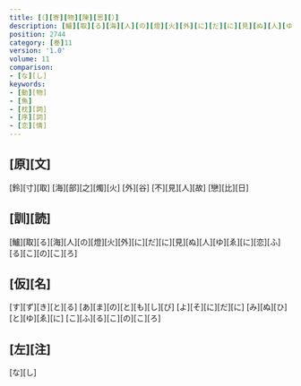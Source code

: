 ```yaml
---
title: [（][寄][物][陳][思][）]
description: [鱸][取][る][海][人][の][燈][火][外][に][だ][に][見][ぬ][人][ゆ][ゑ][に][恋][ふ][る][こ][の][こ][ろ]
position: 2744
category: [巻]11
version: '1.0'
volume: 11
comparison:
- [な][し]
keywords:
- [動][物]
- [魚]
- [枕][詞]
- [序][詞]
- [恋][情]
---
```


## [原][文]

[鈴][寸][取] [海][部][之][燭][火] [外][谷] [不][見][人][故] [戀][比][日]

## [訓][読]

[鱸][取][る][海][人][の][燈][火][外][に][だ][に][見][ぬ][人][ゆ][ゑ][に][恋][ふ][る][こ][の][こ][ろ]

## [仮][名]

[す][ず][き][と][る] [あ][ま][の][と][も][し][び] [よ][そ][に][だ][に] [み][ぬ][ひ][と][ゆ][ゑ][に] [こ][ふ][る][こ][の][こ][ろ]

## [左][注]

[な][し]
